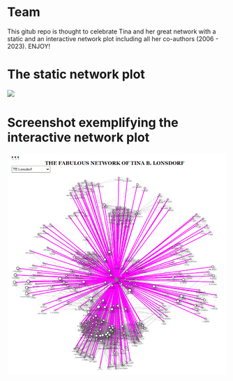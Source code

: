 # Team
This gitub repo is thought to celebrate Tina and her great network with a static and an interactive network plot including all her co-authors (2006 - 2023). ENJOY!

# The static network plot
<img src="https://github.com/LonsdorfLab/Team/blob/main/Network_Tina_Poster.png" width="750"/>

# Screenshot exemplifying the interactive network plot
<img src="https://github.com/LonsdorfLab/Team/blob/main/Network_Tina_interactive_ReadMe.PNG" width="750"/>
